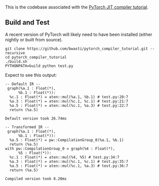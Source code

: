 This is the codebase associated with the [PyTorch JIT compiler tutorial](https://jott.live/markdown/Writing%20a%20Toy%20Backend%20Compiler%20for%20PyTorch).

## Build and Test

A recent version of PyTorch will likely need to have been installed (either nightly or built from source).

```
git clone https://github.com/bwasti/pytorch_compiler_tutorial.git --recursive
cd pytorch_compiler_tutorial
./build.sh
PYTHONPATH=build python test.py
```

Expect to see this output:

```
-- Default IR --
 graph(%a.1 : Float(*),
      %b.1 : Float(*)):
  %c.1 : Float(*) = aten::mul(%a.1, %b.1) # test.py:20:7
  %a.3 : Float(*) = aten::mul(%c.1, %c.1) # test.py:21:7
  %a.5 : Float(*) = aten::mul(%c.1, %a.3) # test.py:22:7
  return (%a.5)

Default version took 26.74ms

-- Transformed IR --
 graph(%a.1 : Float(*),
      %b.1 : Float(*)):
  %a.5 : Float(*) = pw::CompilationGroup_0(%a.1, %b.1)
  return (%a.5)
with pw::CompilationGroup_0 = graph(%4 : Float(*),
      %5 : Float(*)):
  %c.1 : Float(*) = aten::mul(%4, %5) # test.py:34:7
  %a.3 : Float(*) = aten::mul(%c.1, %c.1) # test.py:35:7
  %a.5 : Float(*) = aten::mul(%c.1, %a.3) # test.py:36:7
  return (%a.5)

Compiled version took 8.20ms
```
